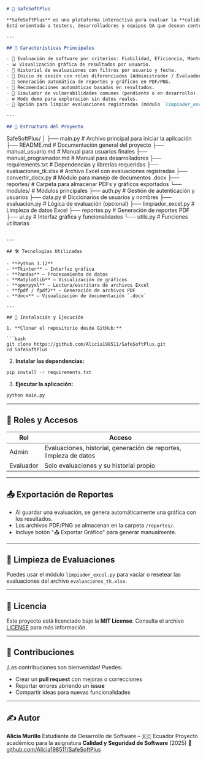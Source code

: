 ```markdown
# 🚀 SafeSoftPlus

**SafeSoftPlus** es una plataforma interactiva para evaluar la **calidad** y **seguridad** de aplicaciones de software.  
Está orientada a testers, desarrolladores y equipos QA que desean centralizar sus procesos de evaluación, generar reportes automáticos, visualizar resultados y recibir recomendaciones según estándares como **ISO/IEC 25010** y **OWASP**.

---

## 🧩 Características Principales

- 🧪 Evaluación de software por criterios: Fiabilidad, Eficiencia, Mantenibilidad, Usabilidad y Seguridad.
- 📊 Visualización gráfica de resultados por usuario.
- 📁 Historial de evaluaciones con filtros por usuario y fecha.
- 🔐 Inicio de sesión con roles diferenciados (Administrador / Evaluador).
- 📄 Generación automática de reportes y gráficos en PDF/PNG.
- 🧠 Recomendaciones automáticas basadas en resultados.
- 🧪 Simulador de vulnerabilidades comunes (pendiente o en desarrollo).
- ⚙️ Modo demo para exploración sin datos reales.
- 🧹 Opción para limpiar evaluaciones registradas (módulo `limpiador_excel.py`).

---

## 📁 Estructura del Proyecto

```

SafeSoftPlus/
│
├── main.py # Archivo principal para iniciar la aplicación
├── README.md # Documentación general del proyecto
├── manual_usuario.md # Manual para usuarios finales
├── manual_programador.md # Manual para desarrolladores
├── requirements.txt # Dependencias y librerías requeridas
├── evaluaciones_tk.xlsx # Archivo Excel con evaluaciones registradas
├── convertir_docx.py # Módulo para manejo de documentos .docx
├── reportes/ # Carpeta para almacenar PDFs y gráficos exportados
└── modules/ # Módulos principales
├── auth.py # Gestión de autenticación y usuarios
├── data.py # Diccionarios de usuarios y nombres
├── evaluacion.py # Lógica de evaluación (opcional)
├── limpiador_excel.py # Limpieza de datos Excel
├── reportes.py # Generación de reportes PDF
├── ui.py # Interfaz gráfica y funcionalidades
└── utils.py # Funciones utilitarias
````

---

## 🛠️ Tecnologías Utilizadas

- **Python 3.12**
- **Tkinter** – Interfaz gráfica
- **Pandas** – Procesamiento de datos
- **Matplotlib** – Visualización de gráficos
- **openpyxl** – Lectura/escritura de archivos Excel
- **fpdf / fpdf2** – Generación de archivos PDF
- **docx** – Visualización de documentación `.docx`

---

## 🚀 Instalación y Ejecución

1. **Clonar el repositorio desde GitHub:**

```bash
git clone https://github.com/Alicia198511/SafeSoftPlus.git
cd SafeSoftPlus
````

2. **Instalar las dependencias:**

```bash
pip install -r requirements.txt
```

3. **Ejecutar la aplicación:**

```bash
python main.py
```

---

## 👥 Roles y Accesos

| Rol       | Acceso                                                             |
| --------- | ------------------------------------------------------------------ |
| Admin     | Evaluaciones, historial, generación de reportes, limpieza de datos |
| Evaluador | Solo evaluaciones y su historial propio                            |

---

## 📤 Exportación de Reportes

* Al guardar una evaluación, se genera automáticamente una gráfica con los resultados.
* Los archivos PDF/PNG se almacenan en la carpeta `/reportes/`.
* Incluye botón "📤 Exportar Gráfico" para generar manualmente.

---

## 🧼 Limpieza de Evaluaciones

Puedes usar el módulo `limpiador_excel.py` para vaciar o resetear las evaluaciones del archivo `evaluaciones_tk.xlsx`.

---

## 📄 Licencia

Este proyecto está licenciado bajo la **MIT License**. Consulta el archivo [LICENSE](LICENSE) para más información.

---

## 🤝 Contribuciones

¡Las contribuciones son bienvenidas!
Puedes:

* Crear un **pull request** con mejoras o correcciones
* Reportar errores abriendo un **issue**
* Compartir ideas para nuevas funcionalidades

---

## ✍️ Autor

**Alicia Murillo**
Estudiante de Desarrollo de Software – 🇪🇨 Ecuador
Proyecto académico para la asignatura **Calidad y Seguridad de Software** (2025)
🔗 [github.com/Alicia198511/SafeSoftPlus](https://github.com/Alicia198511/SafeSoftPlus)

